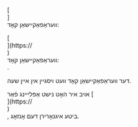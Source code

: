 [<br host>]<br action>וועראַפאַקיישאַן קאָד:<br code>

[<br host>](https://<br host>)<br action>וועראַפאַקיישאַן קאָד:<br code>.

דער וועראַפאַקיישאַן קאָד וועט ויסגיין אין איין שעה.

אויב איר האָט נישט אַפּלייינג פֿאַר [<br host>](https://<br host>)<br action>, ביטע איגנאָרירן דעם אָנזאָג.
